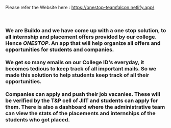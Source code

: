 Please refer the Website here : https://onestop-teamfalcon.netlify.app/

<br>
<h3>
We are <b>Buildo</b> and we have come up with a one stop solution, to all internship and placement offers provided by our college. Hence <b><i>ONESTOP</i></b>.
An app that will help organize all offers and opportunities for students and companies.<br><br>We get so many emails on our College ID's everyday, it becomes tedious to keep 
track of all important mails. So we made this solution to help students keep track of all their opportunities.<br><br> Companies can apply and push their job vacanies. These
will be verified by the T&P cell of JIIT and students can apply for them. There is also a dashboard where the administrative team can view the stats of the placements 
and internships of the students who got placed. 
</h3>
